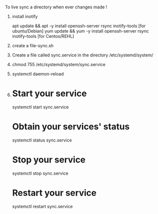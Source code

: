 To live sync a directory when ever changes made !

1. install inotify

   apt update && apt -y install openssh-server rsync inotify-tools   [for ubuntu/Debian]
   yum update && yum -y install openssh-server rsync inotify-tools   [for Centos/REHL]
2. create a file-sync.sh 
3. Create a file called sync.service in the directory /etc/systemd/system/ 
4. chmod 755 /etc/systemd/system/sync.service
5. systemctl daemon-reload
6. # Start your service
   systemctl start sync.service

   # Obtain your services' status
   systemctl status sync.service

   # Stop your service
   systemctl stop sync.service

   # Restart your service
   systemctl restart sync.service 

